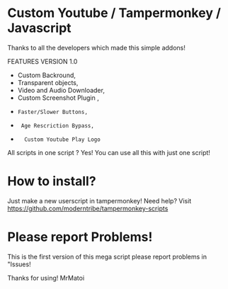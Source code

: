 # Custom Youtube / Tampermonkey / Javascript
Thanks to all the developers which made this simple addons! 

FEATURES VERSION 1.0 
- Custom Backround,
-  Transparent objects,
-   Video and Audio Downloader,
-    Custom Screenshot Plugin ,
-     Faster/Slower Buttons,
-      Age Rescriction Bypass,
-       Custom Youtube Play Logo

All scripts in one script ? Yes! You can use all this with just one script!

# How to install?
Just make a new userscript in tampermonkey! Need help?
Visit https://github.com/moderntribe/tampermonkey-scripts

# Please report Problems!
This is the first version of this mega script please report problems in "Issues!


Thanks for using! MrMatoi
